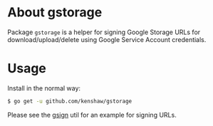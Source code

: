 # About gstorage

Package `gstorage` is a helper for signing Google Storage URLs for
download/upload/delete using Google Service Account credentials.

# Usage

Install in the normal way:

```sh
$ go get -u github.com/kenshaw/gstorage
```

Please see the [gsign](cmd/gsign/main.go) util for an example for signing URLs.
